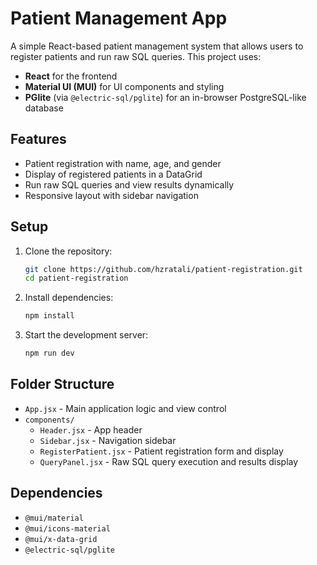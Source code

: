 # Patient Management App

A simple React-based patient management system that allows users to register patients and run raw SQL queries. This project uses:

- **React** for the frontend
- **Material UI (MUI)** for UI components and styling
- **PGlite** (via `@electric-sql/pglite`) for an in-browser PostgreSQL-like database

## Features

- Patient registration with name, age, and gender
- Display of registered patients in a DataGrid
- Run raw SQL queries and view results dynamically
- Responsive layout with sidebar navigation

## Setup

1. Clone the repository:
   ```bash
   git clone https://github.com/hzratali/patient-registration.git
   cd patient-registration
   ```

2. Install dependencies:
   ```bash
   npm install
   ```

3. Start the development server:
   ```bash
   npm run dev
   ```

## Folder Structure

- `App.jsx` - Main application logic and view control
- `components/`
  - `Header.jsx` - App header
  - `Sidebar.jsx` - Navigation sidebar
  - `RegisterPatient.jsx` - Patient registration form and display
  - `QueryPanel.jsx` - Raw SQL query execution and results display

## Dependencies

- `@mui/material`
- `@mui/icons-material`
- `@mui/x-data-grid`
- `@electric-sql/pglite`
